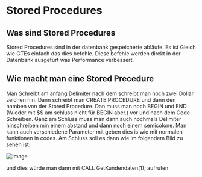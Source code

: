 # Stored Procedures
## Was sind Stored Procedures
Stored Procedures sind in der datenbank gespeicherte abläufe. Es ist Gleich wie CTEs einfach das dies befehle. Diese befehle werden direkt in der Datenbank ausgefürt was Performance verbessert.
## Wie macht man eine Stored Precedure
Man Schreibt am anfang Delimiter nach dem schreibt man noch zwei Dollar zeichen hin. Dann schreibt man CREATE PROCEDURE und dann den namben von der Stored Procedure. Dan muss man noch BEGIN und END (Wieder mit $$ am schluss nicht für BEGIN aber.) vor und nach dem Code Schreiben. Ganz am Schluss muss man dann auch nochmals Delimiter hinschreiben min einem abstand und dann noch einem semicolone. Man kann auch verschiedene Parameter mit geben dies is wie mit normalen funktionen in codes. Am Schluss soll es dann wie im folgendem Bild zu sehen ist:

![image](https://github.com/user-attachments/assets/4a69b24d-9128-47cf-8361-b04887f45375)

und dies würde man dann mit CALL GetKundendaten(1); aufrufen.
